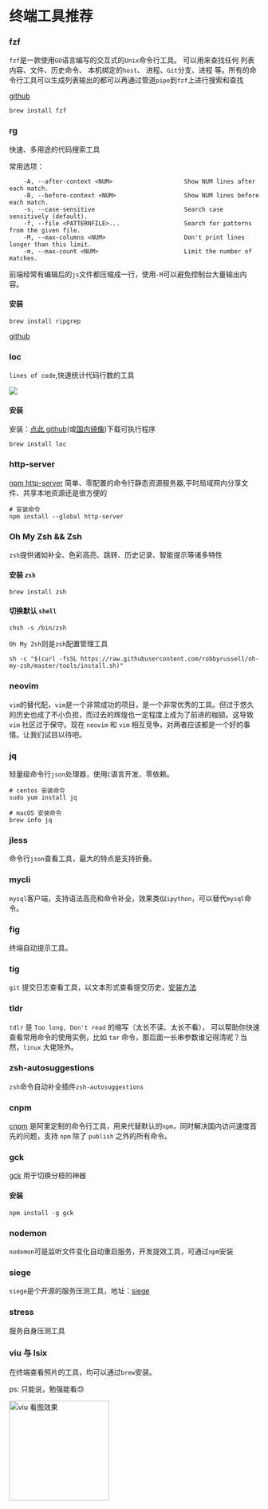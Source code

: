 # 终端工具推荐

### fzf

`fzf`是一款使用`GO`语言编写的交互式的`Unix`命令行工具。
可以用来查找任何 列表内容、文件、历史命令、 本机绑定的`host`、 进程、`Git`分支、进程 等。所有的命令行工具可以生成列表输出的都可以再通过管道`pipe`到`fzf`上进行搜索和查找

<ImgView title="fzf" url="https://8.z.wiki/images/20220318/85ed7eeda5f8490794630145886067fa.gif" />

[github](https://github.com/junegunn/fzf)

```shell
brew install fzf
```


### rg

快速、多用途的代码搜索工具

常用选项：

```
    -A, --after-context <NUM>                    Show NUM lines after each match.
    -B, --before-context <NUM>                   Show NUM lines before each match.
    -s, --case-sensitive                         Search case sensitively (default).
    -f, --file <PATTERNFILE>...                  Search for patterns from the given file.
    -M, --max-columns <NUM>                      Don't print lines longer than this limit.
    -m, --max-count <NUM>                        Limit the number of matches.
```

前端经常有编辑后的`js`文件都压缩成一行，使用`-M`可以避免控制台大量输出内容。

#### 安装

```shell
brew install ripgrep

```

[github](https://github.com/BurntSushi/ripgrep)

### loc

`lines of code`,快速统计代码行数的工具

![](https://z.wiki/images/20220318/eb49ea01501344e688d39e31bfe59013.png)


#### 安装

安装：[点此 github](https://github.com/cgag/loc/releases)(或[国内镜像](https://z.wiki/autoupload/2022-09-14/62d62f3479a64502ab11fc04dfa746a4.loc-v0.3.4-x86_64-unknown-linux-gnu.tar.gz.zip))下载可执行程序

```shell
brew install loc

```

### http-server

[npm http-server](https://www.npmjs.com/package/http-server)
简单、零配置的命令行静态资源服务器,平时局域网内分享文件、共享本地资源还是很方便的

```shell
# 安装命令
npm install --global http-server
```

### Oh My Zsh && Zsh

`zsh`提供诸如补全、色彩高亮、跳转、历史记录、智能提示等诸多特性

#### 安装 `zsh`
```shell
brew install zsh
```

#### 切换默认 `shell`
```shell
chsh -s /bin/zsh
```

`Oh My Zsh`则是`zsh`配置管理工具

```shell
sh -c "$(curl -fsSL https://raw.githubusercontent.com/robbyrussell/oh-my-zsh/master/tools/install.sh)"
```

### neovim

`vim`的替代配，`vim`是一个非常成功的项目，是一个非常优秀的工具。但过于悠久的历史也成了不小负担，而过去的辉煌也一定程度上成为了前进的枷锁。这导致 `vim` 社区过于保守。现在 `neovim` 和 `vim` 相互竞争，对两者应该都是一个好的事情。让我们试目以待吧。

<ImgView title="neovim" url="https://z.wiki/images/20220318/f6b299ce76f14a36bdb34287bb0b8cc9.png" />


### jq

轻量级命令行`json`处理器，使用`C`语言开发、零依赖。

<ImgView title="jq" url="https://9.z.wiki/images/20220319/92902799ed1c44e9bca8fa2cbd9fbc73.png" />

```shell
# centos 安装命令
sudo yum install jq

# macOS 安装命令
brew info jq
```

### jless

命令行`json`查看工具，最大的特点是支持折叠。

<ImgView title="jless" url="https://5.z.wiki/autoupload/2022-09-14/a7c95bd5fd0546be85cc5c5f5fa33b81.jless-recording.gif" />

### mycli

`mysql`客户端，支持语法高亮和命令补全，效果类似`ipython`，可以替代`mysql`命令。

<ImgView title="mycli mysql 客户端" url="https://z.wiki/images/20220319/8724416f58714a04906308de93607eb8.png" />

### fig

终端自动提示工具。

<ImgView title="fig" url="https://4.z.wiki/images/20220319/6d94bfddc24a48d08b12b6c51144b3b9.gif" />

### tig

`git` 提交日志查看工具，以文本形式查看提交历史，[安装方法](https://jonas.github.io/tig/INSTALL.html)

<ImgView title="tig" url="https://2.z.wiki/images/20220327/e04486b038f64aaab1effc3fe4cdd6ad.png" />


### tldr

`tdlr` 是 `Too long, Don't read` 的缩写（太长不读、太长不看），
可以帮助你快速查看常用命令的使用实例，比如 `tar` 命令，那后面一长串参数谁记得清呢？当然，`linux` 大佬除外。

<ImgView title="tldr" url="https://3.z.wiki/images/20220327/6b8f1df8617c4b0b8105c3962fe86819.png" />


### zsh-autosuggestions

`zsh`命令自动补全插件`zsh-autosuggestions`

<ImgView title="zsh-autosuggestions" url="https://4.z.wiki/images/20220327/c049aa1a16774e54a99ef7369a860f55.png" />


### cnpm

[cnpm](https://npmmirror.com/) 是阿里定制的命令行工具，用来代替默认的`npm`，同时解决国内访问速度首先的问题，支持 `npm` 除了 `publish` 之外的所有命令。

### gck

[gck](https://npmjs.com/package/gck) 用于切换分枝的神器


<ImgView title="cnpm" url="https://9.z.wiki/autoupload/20221124/UgEU.352X762-RPReplay_Final1669303784.gif" />

#### 安装

```shell
npm install -g gck
```

### nodemon

`nodemon`可是监听文件变化自动重启服务，开发提效工具，可通过`npm`安装

### siege

`siege`是个开源的服务压测工具，地址：[siege](https://github.com/JoeDog/siege)

### stress

服务自身压测工具

### viu 与 lsix

在终端查看照片的工具，均可以通过`brew`安装。

ps: 只能说，勉强能看😓

<img src="https://z.wiki/autoupload/20230209/wWWi.1362X818-image.png" width="200" alt="viu 看图效果" title="viu 看图效果" />
